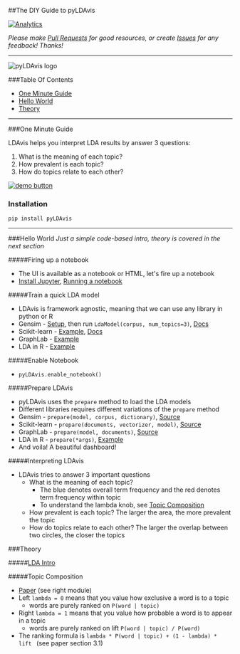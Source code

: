 ##The DIY Guide to pyLDAvis

[![Analytics](https://ga-beacon.appspot.com/UA-61611403-2/jxieeducation/gensim?pixel)](https://github.com/igrigorik/ga-beacon)

_Please make [Pull Requests](https://github.com/jxieeducation/DIY-Data-Science/pulls) for good resources, or create [Issues](https://github.com/jxieeducation/DIY-Data-Science/issues) for any feedback! Thanks!_

----------

![pyLDAvis logo](https://camo.githubusercontent.com/9322054a979e54f1dc0bf670a853b06db766be9e/687474703a2f2f7777772e6b656e6e79736869726c65792e636f6d2f666967757265732f6c64617669732d7069632e706e67)

###Table Of Contents
* [One Minute Guide](#one-minute-guide)
* [Hello World](#hello-world)
* [Theory](#theory)

----------

###One Minute Guide

LDAvis helps you interpret LDA results by answer 3 questions:

1. What is the meaning of each topic?
2. How prevalent is each topic?
3. How do topics relate to each other?

<a href="http://bit.ly/1OghkHZ" target="_blank">![demo button](http://3.bp.blogspot.com/-Zmp5pJPF5DQ/VDyqz1K4c5I/AAAAAAAAALA/lYa7IJqGOwQ/s1600/demo.png)
</a>

### Installation
```
pip install pyLDAvis
```

----------

###Hello World
_Just a simple code-based intro, theory is covered in the next section_

#####Firing up a notebook
* The UI is available as a notebook or HTML, let's fire up a notebook
* [Install Jupyter](http://bit.ly/21C6L9E), [Running a notebook](http://bit.ly/1Nlh4MR)

#####Train a quick LDA model
* LDAvis is framework agnostic, meaning that we can use any library in python or R
* Gensim - [Setup](http://bit.ly/1QTxjva), then run ```LdaModel(corpus, num_topics=3)```, [Docs](http://bit.ly/1Nlh7IB)
* Scikit-learn - [Example](http://bit.ly/1O1aTh0), [Docs](http://bit.ly/24w0Zf0)
* GraphLab - [Example](http://bit.ly/21C7J5T)
* LDA in R - [Example](http://bit.ly/1QTxlTX)

#####Enable Notebook
* ```pyLDAvis.enable_notebook()```

#####Prepare LDAvis
* pyLDAvis uses the ```prepare``` method to load the LDA models
* Different libraries requires different variations of the ```prepare``` method
* Gensim - ```prepare(model, corpus, dictionary)```, [Source](http://bit.ly/1NlhcMw)
* Scikit-learn - ```prepare(documents, vectorizer, model)```, [Source](http://bit.ly/1T4bKzU)
* GraphLab - ```prepare(model, documents)```, [Source](http://bit.ly/1NlhgvN)
* LDA in R - ```prepare(*args)```, [Example](http://bit.ly/1QTxlTX)
* And voila! A beautiful dashboard! 

#####Interpreting LDAvis
* LDAvis tries to answer 3 important questions
	* What is the meaning of each topic?
		* The blue denotes overall term frequency and the red denotes term frequency within topic
		* To understand the lambda knob, see [Topic Composition](#topic-composition)
	* How prevalent is each topic? The larger the area, the more prevalent the topic
	* How do topics relate to each other? The larger the overlap between two circles, the closer the topics


###Theory

#####[LDA Intro](http://bit.ly/1rxm2w0)

#####Topic Composition
* [Paper](http://stanford.io/1rxm3Af) (see right module)
* Left ```lambda = 0``` means that you value how exclusive a word is to a topic
	* words are purely ranked on ```P(word | topic)```
* Right ```lambda = 1``` means that you value how probable a word is to appear in a topic
	* words are purely ranked on lift ```P(word | topic) / P(word) ```
* The ranking formula is ```lambda * P(word | topic) + (1 - lambda) * lift ``` (see paper section 3.1)
